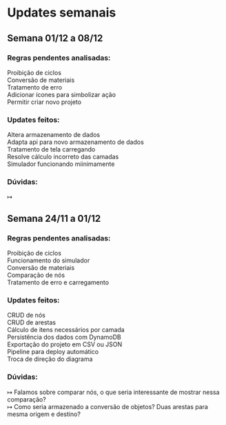 # Updates semanais

## Semana 01/12 a 08/12

### Regras pendentes analisadas:

Proibição de ciclos \
Conversão de materiais \
Tratamento de erro \
Adicionar ícones para simbolizar ação \
Permitir criar novo projeto

### Updates feitos:

Altera armazenamento de dados \
Adapta api para novo armazenamento de dados \
Tratamento de tela carregando \
Resolve cálculo incorreto das camadas \
Simulador funcionando miinimamente

### Dúvidas:

↦ 


## Semana 24/11 a 01/12

### Regras pendentes analisadas:

Proibição de ciclos \
Funcionamento do simulador \
Conversão de materiais \
Comparação de nós \
Tratamento de erro e carregamento

### Updates feitos:

CRUD de nós \
CRUD de arestas \
Cálculo de itens necessários por camada \
Persistência dos dados com DynamoDB \
Exportação do projeto em CSV ou JSON \
Pipeline para deploy automático \
Troca de direção do diagrama

### Dúvidas:

↦ Falamos sobre comparar nós, o que seria interessante de mostrar nessa comparação? \
↦ Como seria armazenado a conversão de objetos? Duas arestas para mesma origem e destino?
